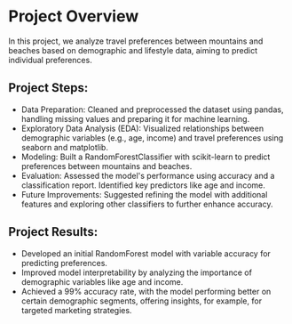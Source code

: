 # **Project Overview**
In this project, we analyze travel preferences between mountains and beaches based on demographic and lifestyle data, aiming to predict individual preferences.

## **Project Steps:**
- Data Preparation: Cleaned and preprocessed the dataset using pandas, handling missing values and preparing it for machine learning.
- Exploratory Data Analysis (EDA): Visualized relationships between demographic variables (e.g., age, income) and travel preferences using seaborn and matplotlib.
- Modeling: Built a RandomForestClassifier with scikit-learn to predict preferences between mountains and beaches.
- Evaluation: Assessed the model's performance using accuracy and a classification report. Identified key predictors like age and income.
- Future Improvements: Suggested refining the model with additional features and exploring other classifiers to further enhance accuracy.

## **Project Results:**
- Developed an initial RandomForest model with variable accuracy for predicting preferences.
- Improved model interpretability by analyzing the importance of demographic variables like age and income.
- Achieved a 99% accuracy rate, with the model performing better on certain demographic segments, offering insights, for example, for targeted marketing strategies.
